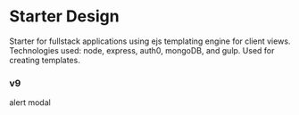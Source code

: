 # Starter Design
Starter for fullstack applications using ejs templating engine for client views. Technologies used: node, express, auth0, mongoDB, and gulp. Used for creating templates.
### v9
alert modal